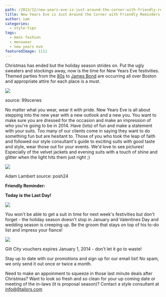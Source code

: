 ```yaml
---
path: /2013/12/new-years-eve-is-just-around-the-corner-with-friendly-reminders/
title: New Years Eve is Just Around the Corner with Friendly Reminders
author: sam
categories: 
  - style-tips
tags: 
  - mens fashion
  - menswear
  - new years eve
featuredImage: 1111
---
```

Christmas has ended but the holiday season strides on. Put the ugly sweaters and stockings away, now is the time for New Years Eve festivities. Themed parties from the [80s](http://bostoneventguide.com/countdown-to-the-80s) to [James Bond](http://www.bostonnewyearseveparty.com/) are occurring all over Boston and appropriate attire for each place is a must.

[![](http://3.bp.blogspot.com/-Ue-hBhpWcnk/UryCaERstbI/AAAAAAAAAnU/iK2ShiXRM-I/s640/fun.-2012-suits,+source+-+99scenes.jpg)](http://3.bp.blogspot.com/-Ue-hBhpWcnk/UryCaERstbI/AAAAAAAAAnU/iK2ShiXRM-I/s1600/fun.-2012-suits,+source+-+99scenes.jpg)

source: 99scenes

No matter what you wear, wear it with pride. New Years Eve is all about stepping into the new year with a new outlook and a new you. You want to make sure you are dressed for the occasion and make an impression of who you're going to be in 2014. Have (lots) of fun and make a statement with your suits. Too many of our clients come in saying they want to do something fun but are hesitant to. Those of you who took the leap of faith and followed our style consultant's guide to exciting suits with good taste and style, wear those out for your events. We'd love to see pictures! Especially of the velvet jackets and evening suits with a touch of shine and glitter when the light hits them just right ;)

[![](http://2.bp.blogspot.com/-fra4a4EGVdg/Urx-cmvFXMI/AAAAAAAAAnI/vhWQgckRx0w/s640/adam+lambert+silver+3pTux,+source-posh24.jpg)](http://2.bp.blogspot.com/-fra4a4EGVdg/Urx-cmvFXMI/AAAAAAAAAnI/vhWQgckRx0w/s1600/adam+lambert+silver+3pTux,+source-posh24.jpg)

Adam Lambert source: posh24

**Friendly Reminder:**

**Today is the Last Day!**

[![](http://4.bp.blogspot.com/-zphJiTn1iEs/UryEAYTrebI/AAAAAAAAAng/R2DueIiSWpk/s1600/sale_ad_dec2013.jpg)](http://4.bp.blogspot.com/-zphJiTn1iEs/UryEAYTrebI/AAAAAAAAAng/R2DueIiSWpk/s1600/sale_ad_dec2013.jpg)

You won't be able to get a suit in time for next week's festivities but don't forget - the holiday season doesn't stop in January and Valentines Day and wedding season is creeping up. Be the groom that stays on top of his to-do list and impress your fiance!

[![](http://4.bp.blogspot.com/-QHq9SNSHPMc/UryFFxcR39I/AAAAAAAAAns/WCQn3KoDfAQ/s1600/gilt+city+logo,+source-boldfacers.jpg)](http://4.bp.blogspot.com/-QHq9SNSHPMc/UryFFxcR39I/AAAAAAAAAns/WCQn3KoDfAQ/s1600/gilt+city+logo,+source-boldfacers.jpg)

Gilt City vouchers expires January 1, 2014 - don't let it go to waste!

Stay up to date with our promotions and sign up for our email list! No spam, we only send it out once or twice a month.

Need to make an appoinment to squeeze in those last minute deals after Christmas? Want to look so fresh and so clean for your up coming date or meeting of the in-laws (it is proposal season)? Contact a style consultant at info@9tailors.com